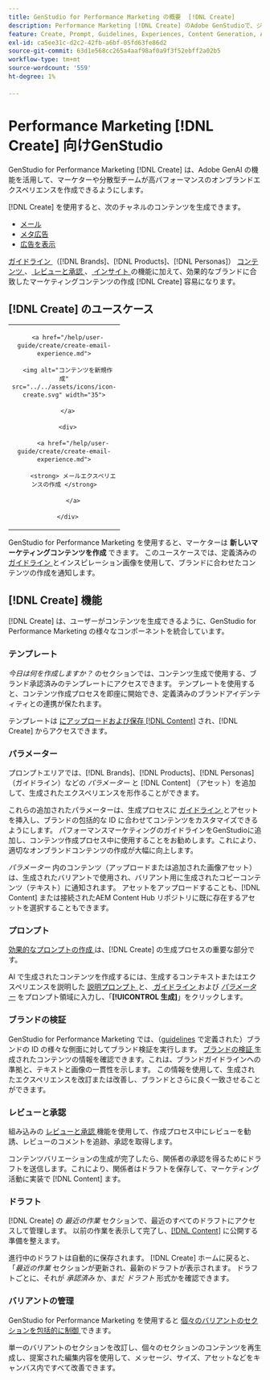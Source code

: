 ```yaml
---
title: GenStudio for Performance Marketing の概要  [!DNL Create]
description: Performance Marketing [!DNL Create] のAdobe GenStudioで、ジェネレーティブ AI を使用して、高パフォーマンスのオンブランドコンテンツを迅速に生成します。
feature: Create, Prompt, Guidelines, Experiences, Content Generation, Approval
exl-id: ca5ee31c-d2c2-42fb-a6bf-05fd63fe86d2
source-git-commit: 63d1e568cc265a4aaf98af0a9f3f52ebff2a02b5
workflow-type: tm+mt
source-wordcount: '559'
ht-degree: 1%

---
```


# Performance Marketing [!DNL Create] 向けGenStudio

GenStudio for Performance Marketing [!DNL Create] は、Adobe GenAI の機能を活用して、マーケターや分散型チームが高パフォーマンスのオンブランドエクスペリエンスを作成できるようにします。

[!DNL Create] を使用すると、次のチャネルのコンテンツを生成できます。

* [メール](email-experiences.md)
* [ メタ広告 ](meta-experiences.md)
* [ 広告を表示 ](display-ad-experiences.md)

[ ガイドライン ](/help/user-guide/guidelines/overview.md) （[!DNL Brands]、[!DNL Products]、[!DNL Personas]） [ コンテンツ ](/help/user-guide/content/overview.md)、[ レビューと承認 ](/help/user-guide/approvals/overview.md)、[ インサイト ](/help/user-guide/insights/overview.md) の機能に加えて、効果的なブランドに合致したマーケティングコンテンツの作成 [!DNL Create] 容易になります。

## [!DNL Create] のユースケース

<table style="table-layout:fixed">

<tr style="border: 0;">

   <td align="center" valign="top" width="100">

      <a href="/help/user-guide/create/create-email-experience.md">

      <img alt="コンテンツを新規作成" src="../../assets/icons/icon-create.svg" width="35">

      </a>

      <div>

         <a href="/help/user-guide/create/create-email-experience.md">

         <strong> メールエクスペリエンスの作成 </strong>

         </a>

      </div>

   </td>

   <!-- <td align="center" valign="top" width="100">

      <a href="/help/user-guide/content/overview.md">

      <img alt="Re-use existing content" src="../../assets/icons/icon-addContent.svg" width="35">

      </a>

      <div>

         <a href="/help/user-guide/content/overview.md">

         <strong>Re-use existing content</strong>

         </a>

      </div>

   </td>

   <td align="center" valign="top" width="100">

      <a href="../create/generate-variants.md">

      <img alt="Generate variants of approved content" src="../../assets/icons/icon-template.svg" width="35">

      </a>

      <div>

         <a href="../create/generate-variants.md">

         <strong>Generate variants of approved content</strong>

         </a>

      </div>

   </td> -->

</tr>

</table>

GenStudio for Performance Marketing を使用すると、マーケターは **新しいマーケティングコンテンツを作成** できます。 このユースケースでは、定義済みの [ ガイドライン ](/help/user-guide/guidelines/overview.md) とインスピレーション画像を使用して、ブランドに合わせたコンテンツの作成を通知します。
<!-- * **Re-use existing content** - In this use case, upload an existing email, ad, or image to GenStudio for Performance Marketing and use the power of Adobe generative AI technology to revise and improve existing content. 
* **Generate variants of approved content** - In this use case, [generate variations of content that is approved by stakeholders](generate-variants.md) and published to [!DNL Content]. -->

## [!DNL Create] 機能

[!DNL Create] は、ユーザーがコンテンツを生成できるように、GenStudio for Performance Marketing の様々なコンポーネントを統合しています。

### テンプレート

_今日は何を作成しますか？_ のセクションでは、コンテンツ生成で使用する、ブランド承認済みのテンプレートにアクセスできます。 テンプレートを使用すると、コンテンツ作成プロセスを即座に開始でき、定義済みのブランドアイデンティティとの連携が保たれます。

テンプレートは [ にアップロードおよび保存  [!DNL Content]](/help/user-guide/content/overview.md) され、[!DNL Create] からアクセスできます。

### パラメーター

プロンプトエリアでは、[!DNL Brands]、[!DNL Products]、[!DNL Personas] （ガイドライン）などの _パラメーター_ と [!DNL Content] （アセット）を追加して、生成されたエクスペリエンスを形作ることができます。

これらの追加されたパラメーターは、生成プロセスに [ ガイドライン ](/help/user-guide/guidelines/overview.md) とアセットを挿入し、ブランドの包括的な ID に合わせてコンテンツをカスタマイズできるようにします。 パフォーマンスマーケティングのガイドラインをGenStudioに追加し、コンテンツ作成プロセス中に使用することをお勧めします。これにより、適切なオンブランドコンテンツの作成が大幅に向上します。

_パラメーター_ 内のコンテンツ（アップロードまたは追加された画像アセット）は、生成されたバリアントで使用され、バリアント用に生成されたコピーコンテンツ（テキスト）に通知されます。 アセットをアップロードすることも、[!DNL Content] または接続されたAEM Content Hub リポジトリに既に存在するアセットを選択することもできます。

### プロンプト

[ 効果的なプロンプトの作成 ](/help/user-guide/effective-prompts.md) は、[!DNL Create] の生成プロセスの重要な部分です。

AI で生成されたコンテンツを作成するには、生成するコンテキストまたはエクスペリエンスを説明した [ 説明プロンプト ](/help/user-guide/effective-prompts.md) と、[ ガイドライン ](/help/user-guide/guidelines/overview.md) および [_パラメーター_](#parameters) をプロンプト領域に入力し、「**[!UICONTROL 生成]**」をクリックします。

### ブランドの検証

GenStudio for Performance Marketing では、（[guidelines](/help/user-guide/guidelines/overview.md) で定義された）ブランドの ID の様々な側面に対してブランド検証を実行します。 [ ブランドの検証 ](/help/user-guide/guidelines/brand-validation.md) 生成されたコンテンツの情報を確認できます。これは、ブランドガイドラインへの準拠と、テキストと画像の一貫性を示します。 この情報を使用して、生成されたエクスペリエンスを改訂または改善し、ブランドとさらに良く一致させることができます。

### レビューと承認

組み込みの [ レビューと承認 ](/help/user-guide/approvals/overview.md) 機能を使用して、作成プロセス中にレビューを勧誘、レビューのコメントを追跡、承認を取得します。

コンテンツバリエーションの生成が完了したら、関係者の承認を得るためにドラフトを送信します。これにより、関係者はドラフトを保存して、マーケティング活動に実装で [!DNL Content] ます。

### ドラフト

[!DNL Create] の _最近の作業_ セクションで、最近のすべてのドラフトにアクセスして管理します。 以前の作業を表示して完了し、[[!DNL Content]](/help/user-guide/content/overview.md) に公開する準備を整えます。

進行中のドラフトは自動的に保存されます。 [!DNL Create] ホームに戻ると、「_最近の作業_ セクションが更新され、最新のドラフトが表示されます。 ドラフトごとに、それが _承認済み_ か、まだ _ドラフト_ 形式かを確認できます。

### バリアントの管理

GenStudio for Performance Marketing を使用すると [ 個々のバリアントのセクションを包括的に制御 ](/help/user-guide/create/manage-variants.md) できます。

単一のバリアントのセクションを改訂し、個々のセクションのコンテンツを再生成し、提案された編集内容を使用して、メッセージ、サイズ、アセットなどをキャンバス内ですべて改善できます。
